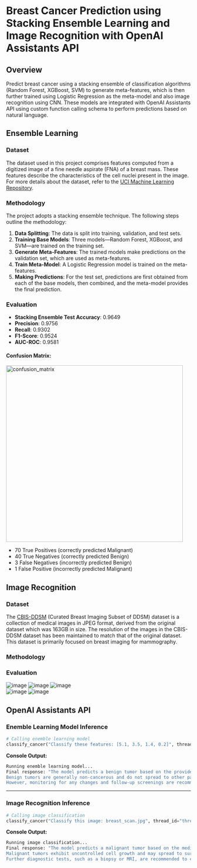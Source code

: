 # Breast Cancer Prediction using Stacking Ensemble Learning and Image Recognition with OpenAI Assistants API

## Overview
Predict breast cancer using a stacking ensemble of classification algorithms (Random Forest, XGBoost, SVM) to generate meta-features, which is then further trained using Logistic Regression as the meta-model and also image recognition using CNN. These models are integrated with OpenAI Assistants API using custom function calling schema to perform predictions based on natural language.  

## Ensemble Learning

### Dataset
The dataset used in this project comprises features computed from a digitized image of a fine needle aspirate (FNA) of a breast mass. These features describe the characteristics of the cell nuclei present in the image. For more details about the dataset, refer to the [UCI Machine Learning Repository](https://archive.ics.uci.edu/ml/datasets/Breast+Cancer+Wisconsin+%28Diagnostic%29).

### Methodology

The project adopts a stacking ensemble technique. The following steps outline the methodology:

1. **Data Splitting**: The data is split into training, validation, and test sets.
2. **Training Base Models**: Three models—Random Forest, XGBoost, and SVM—are trained on the training set.
3. **Generate Meta-Features**: The trained models make predictions on the validation set, which are used as meta-features.
4. **Train Meta-Model**: A Logistic Regression model is trained on the meta-features.
5. **Making Predictions**: For the test set, predictions are first obtained from each of the base models, then combined, and the meta-model provides the final prediction.

### Evaluation

- **Stacking Ensemble Test Accuracy**: 0.9649
- **Precision**: 0.9756
- **Recall**: 0.9302
- **F1-Score**: 0.9524
- **AUC-ROC**: 0.9581

#### Confusion Matrix:

<img width="482" alt="confusion_matrix" src="https://github.com/cybersamurai2410/BreastCancer_Prediction/assets/66138996/1dd19c04-adbb-4358-abe0-3e125f053fa6">

- 70 True Positives (correctly predicted Malignant)
- 40 True Negatives (correctly predicted Benign)
- 3 False Negatives (incorrectly predicted Benign)
- 1 False Positive (incorrectly predicted Malignant)

## Image Recognition 

### Dataset
The [CBIS-DDSM](https://www.kaggle.com/datasets/awsaf49/cbis-ddsm-breast-cancer-image-dataset) (Curated Breast Imaging Subset of DDSM) dataset is a collection of medical images in JPEG format, derived from the original dataset which was 163GB in size. The resolution of the images in the CBIS-DDSM dataset has been maintained to match that of the original dataset. This dataset is primarily focused on breast imaging for mammography.

### Methodology

### Evaluation
![image](https://github.com/user-attachments/assets/79b49eca-2649-480d-bb35-93f7a3a3ea20)
![image](https://github.com/user-attachments/assets/d3364a01-0bad-48f8-a3c3-8ee10eb67551)
![image](https://github.com/user-attachments/assets/1917df0b-94c9-4647-81eb-70d1cba8d0dd)<br>
![image](https://github.com/user-attachments/assets/36107b25-9ce3-484b-8514-1b44da834bdd)
![image](https://github.com/user-attachments/assets/8987b527-2e2e-48c3-88f1-6927a50629ec)

## OpenAI Assistants API
### Enemble Learning Model Inference
```python
# Calling enemble learning model
classify_cancer("Classify these features: [5.1, 3.5, 1.4, 0.2]", thread_id="thread_abc123")
```
**Console Output:**
```bash
Running enemble learning model...
Final response: "The model predicts a benign tumor based on the provided numerical features. 
Benign tumors are generally non-cancerous and do not spread to other parts of the body. 
However, monitoring for any changes and follow-up screenings are recommended."
```

---

### Image Recognition Inference 
```python
# Calling image classification
classify_cancer("Classify this image: breast_scan.jpg", thread_id="thread_abc123")
```
**Console Output:**
```bash
Running image classification...
Final response: "The model predicts a malignant tumor based on the medical image. 
Malignant tumors exhibit uncontrolled cell growth and may spread to surrounding tissues. 
Further diagnostic tests, such as a biopsy or MRI, are recommended to confirm the diagnosis."
```
